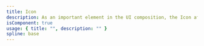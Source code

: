 ```yaml
---
title: Icon
description: As an important element in the UI composition, the Icon affects the overall style of the UI interface to a certain extent.
isComponent: true
usage: { title: "", description: "" }
spline: base
---
```


